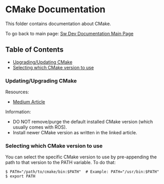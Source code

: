 # CMake Documentation
This folder contains documentation about CMake.

To go back to main page: [Sw Dev Documentation Main Page](README.md)

## Table of Contents
- [Upgrading/Updating CMake](#updatingupgrading-cmake)
- [Selecting which CMake version to use](#selecting-which-cmake-version-to-use)

### Updating/Upgrading CMake

Resources:
- [Medium Article](https://medium.com/@yulin_li/how-to-update-cmake-on-ubuntu-9602521deecb)

Information:
- DO NOT remove/purge the default installed CMake version (which usually comes with ROS).
- Install newer CMake version as written in the linked article.

### Selecting which CMake version to use
You can select the specific CMake version to use by pre-appending the path to that version to the PATH variable. To do that:

    $ PATH="/path/to/cmake/bin:$PATH"  # Example: PATH="/usr/bin:$PATH"
    $ export PATH
